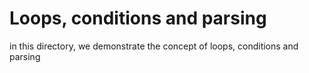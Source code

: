 # Loops, conditions and parsing

in this directory, we demonstrate the concept of loops, conditions and parsing
